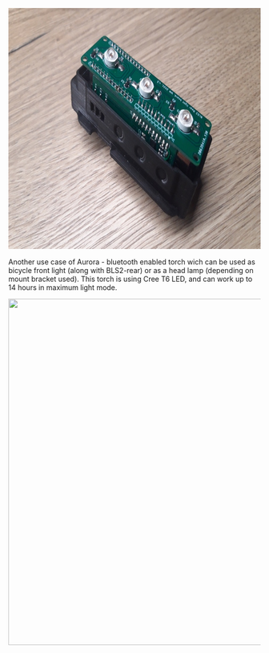 <p align="center">
<img src="https://github.com/woytekm/Aurora_module/blob/main/applications/BLS2-rear/bls2_rear_prototype_v3.jpg" width="660" height="480">
</p>
Another use case of Aurora - bluetooth enabled torch wich can be used as bicycle front light (along with BLS2-rear) or as a head lamp (depending on mount bracket used). 
This torch is using Cree T6 LED, and can work up to 14 hours in maximum light mode.

<p align="center">
<img src="https://github.com/woytekm/Aurora_module/applications/BLS2-front/blob/main/Aurora.png" width="800" height="690">
</p>
